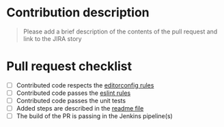 # Contribution description
> Please add a brief description of the contents of the pull request and link to the JIRA story

# Pull request checklist
- [ ] Contributed code respects the [editorconfig rules](.editorconfig)
- [ ] Contributed code passes the [eslint rules](.eslintrc.yaml)
- [ ] Contributed code passes the unit tests
- [ ] Added steps are described in the [readme file](README.md)
- [ ] The build of the PR is passing in the Jenkins pipeline(s)
